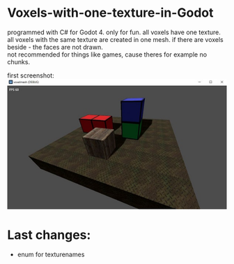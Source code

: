 # Voxels-with-one-texture-in-Godot
programmed with C# for Godot 4. only for fun. all voxels have one texture. all voxels with the same texture are created in one mesh. if there are voxels beside - the faces are not drawn.   
not recommended for things like games, cause theres for example no chunks.  

first screenshot:    
![Pic1](screenshot1.JPG)
     
  
# Last changes:    
- enum for texturenames
  
